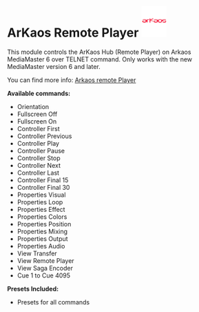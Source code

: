 # ArKaos Remote Player ![vlc](images/arkaos.png "ArKaos")
This module controls the ArKaos Hub (Remote Player) on Arkaos MediaMaster 6 over TELNET command.
Only works with the new MediaMaster version 6 and later.

You can find more info: <a href="https://pro.arkaos.com/software/professional-media-server-software" title="MM">Arkaos remote Player</a>


**Available commands:**
* Orientation
* Fullscreen Off
* Fullscreen On
* Controller First
* Controller Previous
* Controller Play
* Controller Pause
* Controller Stop
* Controller Next
* Controller Last
* Controller Final 15
* Controller Final 30
* Properties Visual
* Properties Loop
* Properties Effect
* Properties Colors
* Properties Position
* Properties Mixing
* Properties Output
* Properties Audio
* View Transfer
* View Remote Player
* View Saga Encoder
* Cue 1 to Cue 4095

**Presets Included:**
* Presets for all commands

